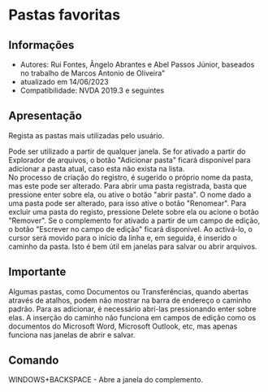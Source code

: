 # Pastas favoritas


## Informações
* Autores: Rui Fontes, Ângelo Abrantes e Abel Passos Júnior, baseados no trabalho de Marcos Antonio de Oliveira"
* atualizado em 14/06/2023
* Compatibilidade: NVDA 2019.3 e seguintes


## Apresentação
Regista as pastas mais utilizadas pelo usuário. 

Pode ser utilizado a partir de qualquer janela. 
Se for ativado a partir do Explorador de arquivos, o botão "Adicionar pasta" ficará disponível para adicionar a pasta atual, caso esta não exista na lista.  
No processo de criação do registro, é sugerido o próprio nome da pasta, mas este pode ser alterado. 
Para abrir uma pasta registrada, basta que pressione enter sobre ela, ou ative o botão "abrir pasta". 
O nome dado a uma pasta pode ser alterado, para isso ative o botão "Renomear". 
Para excluir uma pasta do registo, pressione Delete sobre ela ou acione o botão "Remover". 
Se o complemento for ativado a partir de um campo de edição, o botão "Escrever no campo de edição" ficará disponível.
Ao activá-lo, o cursor será movido para o início da linha e, em seguida, é inserido o caminho da pasta.
Isto é bem útil em janelas para salvar ou abrir arquivos.


## Importante
 Algumas pastas, como Documentos ou Transferências, quando abertas através de atalhos, podem não mostrar na barra de endereço o caminho padrão.
Para as adicionar, é necessário abrí-las pressionando  enter sobre elas. 
A inserção do caminho não funciona em campos de edição como os documentos do Microsoft Word, Microsoft Outlook, etc, mas apenas funciona nas janelas de abrir e salvar.


## Comando

WINDOWS+BACKSPACE - Abre a janela do complemento.

[1]: https://github.com/ruifontes/favoriteFolders/releases/download/2023.06.14/favoriteFolders-2023.06.14.nvda-addon
